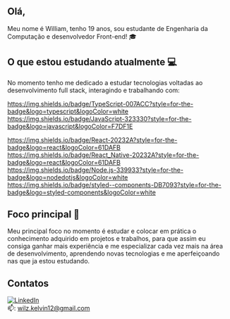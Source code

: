 ##  Olá, 
Meu nome é William, tenho 19 anos, sou estudante de Engenharia da Computação e desenvolvedor Front-end! :mortar_board: 

## O que estou estudando atualmente :computer: 
No momento tenho me dedicado a estudar tecnologias voltadas ao desenvolvimento full stack, interagindo e trabalhando com:   

https://img.shields.io/badge/TypeScript-007ACC?style=for-the-badge&logo=typescript&logoColor=white
https://img.shields.io/badge/JavaScript-323330?style=for-the-badge&logo=javascript&logoColor=F7DF1E 


https://img.shields.io/badge/React-20232A?style=for-the-badge&logo=react&logoColor=61DAFB 
https://img.shields.io/badge/React_Native-20232A?style=for-the-badge&logo=react&logoColor=61DAFB
https://img.shields.io/badge/Node.js-339933?style=for-the-badge&logo=nodedotjs&logoColor=white
https://img.shields.io/badge/styled--components-DB7093?style=for-the-badge&logo=styled-components&logoColor=white

## Foco principal :rocket: 
Meu principal foco no momento é estudar e colocar em prática o conhecimento adquirido em projetos e trabalhos, para que assim eu consiga ganhar mais experiência e me especializar cada vez mais na área de desenvolvimento, aprendendo novas tecnologias e me aperfeiçoando nas que ja estou estudando. 
## Contatos 
[![LinkedIn](https://img.shields.io/badge/linkedin-%230077B5.svg?style=for-the-badge&logo=linkedin&logoColor=white)][1]                              
:mailbox:: wilz.kelvin12@gmail.com 



[1]: https://www.linkedin.com/in/williamkelvinsilva/
